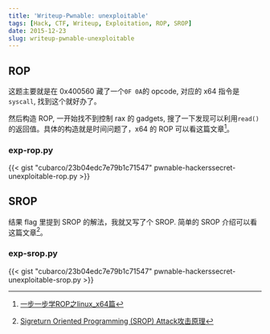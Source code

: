 ```yaml
---
title: 'Writeup-Pwnable: unexploitable'
tags: [Hack, CTF, Writeup, Exploitation, ROP, SROP]
date: 2015-12-23
slug: writeup-pwnable-unexploitable
---
```


## ROP

这题主要就是在 0x400560 藏了一个`0F 0A`的 opcode, 对应的 x64 指令是`syscall`, 找到这个就好办了。

然后构造 ROP, 一开始找不到控制 rax 的 gadgets, 搜了一下发现可以利用`read()`的返回值。具体的构造就是时间问题了，x64 的 ROP 可以看这篇文章[^1]。

### exp-rop.py

{{< gist "cubarco/23b04edc7e79b1c71547" pwnable-hackerssecret-unexploitable-rop.py >}}


## SROP

结果 flag 里提到 SROP 的解法，我就又写了个 SROP. 简单的 SROP 介绍可以看这篇文章[^2]。

### exp-srop.py

{{< gist "cubarco/23b04edc7e79b1c71547" pwnable-hackerssecret-unexploitable-srop.py >}}

[^1]: [一步一步学ROP之linux_x64篇](http://drops.wooyun.org/papers/7551)
[^2]: [Sigreturn Oriented Programming (SROP) Attack攻击原理](http://www.freebuf.com/articles/network/87447.html)
